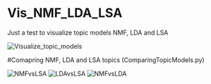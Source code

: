 # Vis_NMF_LDA_LSA
Just a test to visualize topic models NMF, LDA and LSA

![Visualize_topic_models](https://user-images.githubusercontent.com/61118857/190726853-e3d69843-0c41-4125-a555-3ab8825c37b4.png)

#Comapring NMF, LDA and LSA topics (ComparingTopicModels.py)

![NMFvsLSA](https://user-images.githubusercontent.com/61118857/195989430-3dd1fd53-6730-4f6e-9b0f-b64eef6d4668.png)
![LDAvsLSA](https://user-images.githubusercontent.com/61118857/195989433-20717f9c-2ea5-401f-ae68-752b81371ec8.png)
![NMFvsLDA](https://user-images.githubusercontent.com/61118857/195989434-1d4811bc-1dd6-43a3-b3a8-c3a1b8071e60.png)

